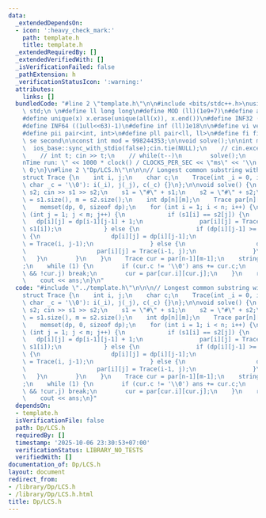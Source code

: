 ```yaml
---
data:
  _extendedDependsOn:
  - icon: ':heavy_check_mark:'
    path: template.h
    title: template.h
  _extendedRequiredBy: []
  _extendedVerifiedWith: []
  _isVerificationFailed: false
  _pathExtension: h
  _verificationStatusIcon: ':warning:'
  attributes:
    links: []
  bundledCode: "#line 2 \"template.h\"\n\n#include <bits/stdc++.h>\nusing namespace\
    \ std;\n \n#define ll long long\n#define MOD (ll)(1e9+7)\n#define all(x) (x).begin(),(x).end()\n\
    #define unique(x) x.erase(unique(all(x)), x.end())\n#define INF32 ((1ull<<31)-1)\n\
    #define INF64 ((1ull<<63)-1)\n#define inf (ll)1e18\n\n#define vi vector<int>\n\
    #define pii pair<int, int>\n#define pll pair<ll, ll>\n#define fi first\n#define\
    \ se second\n\nconst int mod = 998244353;\n\nvoid solve();\n\nint main(){\n  \
    \  ios_base::sync_with_stdio(false);cin.tie(NULL);\n    // cin.exceptions(cin.failbit);\n\
    \    // int t; cin >> t;\n    // while(t--)\n        solve();\n    cerr << \"\\\
    nTime run: \" << 1000 * clock() / CLOCKS_PER_SEC << \"ms\" << '\\n';\n    return\
    \ 0;\n}\n#line 2 \"Dp/LCS.h\"\n\n\n// Longest common substring with trace\n\n\
    struct Trace {\n    int i, j;\n    char c;\n    Trace(int _i = 0, int _j = 0,\
    \ char _c = '\\0'): i(_i), j(_j), c(_c) {}\n};\n\nvoid solve() {\n    string s1,\
    \ s2; cin >> s1 >> s2;\n    s1 = \"#\" + s1;\n    s2 = \"#\" + s2;\n    int n\
    \ = s1.size(), m = s2.size();\n    int dp[n][m];\n    Trace par[n][m] = {};\n\
    \    memset(dp, 0, sizeof dp);\n    for (int i = 1; i < n; i++) {\n        for\
    \ (int j = 1; j < m; j++) {\n            if (s1[i] == s2[j]) {\n             \
    \   dp[i][j] = dp[i-1][j-1] + 1;\n                par[i][j] = Trace(i-1, j-1,\
    \ s1[i]);\n            } else {\n                if (dp[i][j-1] >= dp[i-1][j])\
    \ {\n                    dp[i][j] = dp[i][j-1];\n                    par[i][j]\
    \ = Trace(i, j-1);\n                } else {\n                    dp[i][j] = dp[i-1][j];\n\
    \                    par[i][j] = Trace(i-1, j);\n                }\n         \
    \   }\n        }\n    }\n    Trace cur = par[n-1][m-1];\n    string ans = \"\"\
    ;\n    while (1) {\n        if (cur.c != '\\0') ans += cur.c;\n        if (!cur.i\
    \ && !cur.j) break;\n        cur = par[cur.i][cur.j];\n    }\n    reverse(all(ans));\n\
    \    cout << ans;\n}\n"
  code: "#include \"../template.h\"\n\n\n// Longest common substring with trace\n\n\
    struct Trace {\n    int i, j;\n    char c;\n    Trace(int _i = 0, int _j = 0,\
    \ char _c = '\\0'): i(_i), j(_j), c(_c) {}\n};\n\nvoid solve() {\n    string s1,\
    \ s2; cin >> s1 >> s2;\n    s1 = \"#\" + s1;\n    s2 = \"#\" + s2;\n    int n\
    \ = s1.size(), m = s2.size();\n    int dp[n][m];\n    Trace par[n][m] = {};\n\
    \    memset(dp, 0, sizeof dp);\n    for (int i = 1; i < n; i++) {\n        for\
    \ (int j = 1; j < m; j++) {\n            if (s1[i] == s2[j]) {\n             \
    \   dp[i][j] = dp[i-1][j-1] + 1;\n                par[i][j] = Trace(i-1, j-1,\
    \ s1[i]);\n            } else {\n                if (dp[i][j-1] >= dp[i-1][j])\
    \ {\n                    dp[i][j] = dp[i][j-1];\n                    par[i][j]\
    \ = Trace(i, j-1);\n                } else {\n                    dp[i][j] = dp[i-1][j];\n\
    \                    par[i][j] = Trace(i-1, j);\n                }\n         \
    \   }\n        }\n    }\n    Trace cur = par[n-1][m-1];\n    string ans = \"\"\
    ;\n    while (1) {\n        if (cur.c != '\\0') ans += cur.c;\n        if (!cur.i\
    \ && !cur.j) break;\n        cur = par[cur.i][cur.j];\n    }\n    reverse(all(ans));\n\
    \    cout << ans;\n}"
  dependsOn:
  - template.h
  isVerificationFile: false
  path: Dp/LCS.h
  requiredBy: []
  timestamp: '2025-10-06 23:30:53+07:00'
  verificationStatus: LIBRARY_NO_TESTS
  verifiedWith: []
documentation_of: Dp/LCS.h
layout: document
redirect_from:
- /library/Dp/LCS.h
- /library/Dp/LCS.h.html
title: Dp/LCS.h
---
```

